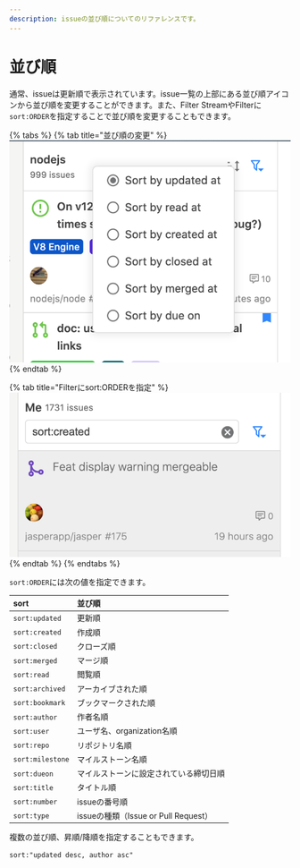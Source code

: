 ```yaml
---
description: issueの並び順についてのリファレンスです。
---
```


# 並び順

通常、issueは更新順で表示されています。issue一覧の上部にある並び順アイコンから並び順を変更することができます。また、Filter StreamやFilterに`sort:ORDER`を指定することで並び順を変更することもできます。

{% tabs %}
{% tab title="並び順の変更" %}
![](../.gitbook/assets/14_sort_menu.png)
{% endtab %}

{% tab title="Filterにsort:ORDERを指定" %}
![](../.gitbook/assets/14_sort_filter.png)
{% endtab %}
{% endtabs %}

`sort:ORDER`には次の値を指定できます。

| sort | 並び順 |
| :--- | :--- |
| `sort:updated` | 更新順 |
| `sort:created` | 作成順 |
| `sort:closed` | クローズ順 |
| `sort:merged` | マージ順 |
| `sort:read` | 閲覧順 |
| `sort:archived` | アーカイブされた順 |
| `sort:bookmark` | ブックマークされた順 |
| `sort:author` | 作者名順 |
| `sort:user` | ユーザ名、organization名順 |
| `sort:repo` | リポジトリ名順 |
| `sort:milestone` | マイルストーン名順 |
| `sort:dueon` | マイルストーンに設定されている締切日順 |
| `sort:title` | タイトル順 |
| `sort:number` | issueの番号順 |
| `sort:type` | issueの種類（Issue or Pull Request） |

複数の並び順、昇順/降順を指定することもできます。

```text
sort:"updated desc, author asc"
```

